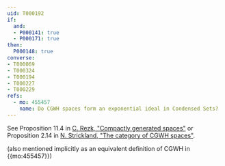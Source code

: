 ```yaml
---
uid: T000192
if:
  and:
  - P000141: true
  - P000171: true
then:
  P000148: true
converse:
- T000069
- T000324
- T000194
- T000227
- T000229
refs:
  - mo: 455457
    name: Do CGWH spaces form an exponential ideal in Condensed Sets?
---
```


See Proposition 11.4 in [C. Rezk, "Compactly generated spaces"](https://ncatlab.org/nlab/files/Rezk_CompactlyGeneratedSpaces.pdf)
or Proposition 2.14 in [N. Strickland, "The category of CGWH spaces"](https://ncatlab.org/nlab/files/StricklandCGHWSpaces.pdf).

(also mentioned implicitly as an equivalent definition of CGWH in {{mo:455457}})
